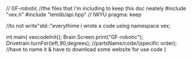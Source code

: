// GF-robotic
//the files that i'm including to keep this doc neately
#include "vex.h"
#include "lemlib/api.hpp" // IWYU pragma: keep

//to not write"std::"everythime i wrote a code
using namespace vex;

int main{
vexcodeInit();
Brain.Screen.print("GF-robotic");
Drivetrain.turnFor(left,90,degrees);
//partsName/code/(specific order);
//have to name it & have to download some website for use code
}

